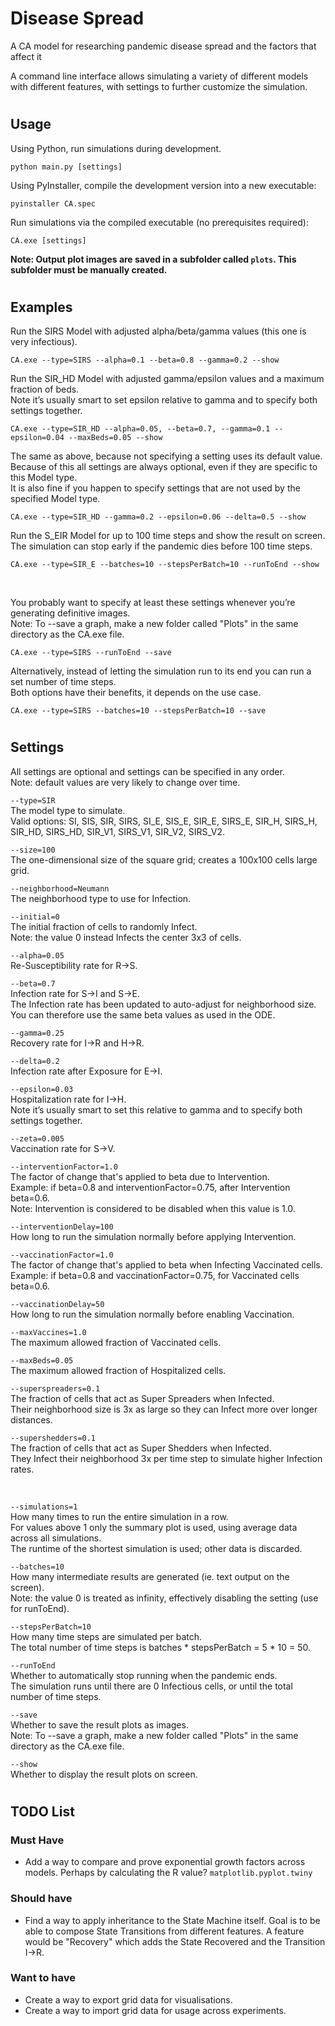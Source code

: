 # Disease Spread
A CA model for researching pandemic disease spread and the factors that affect it

A command line interface allows simulating a variety of different models with different features, with settings to further customize the simulation.
#

## Usage
Using Python, run simulations during development.
```
python main.py [settings]
```
Using PyInstaller, compile the development version into a new executable:
```
pyinstaller CA.spec
```
Run simulations via the compiled executable (no prerequisites required):
```
CA.exe [settings]
```
**Note: Output plot images are saved in a subfolder called `plots`. This subfolder must be manually created.**
#

## Examples 
Run the SIRS Model with adjusted alpha/beta/gamma values (this one is very infectious).
```
CA.exe --type=SIRS --alpha=0.1 --beta=0.8 --gamma=0.2 --show
```
Run the SIR_HD Model with adjusted gamma/epsilon values and a maximum fraction of beds.\
Note it’s usually smart to set epsilon relative to gamma and to specify both settings together.
```
CA.exe --type=SIR_HD --alpha=0.05, --beta=0.7, --gamma=0.1 --epsilon=0.04 --maxBeds=0.05 --show
```
The same as above, because not specifying a setting uses its default value.\
Because of this all settings are always optional, even if they are specific to this Model type.\
It is also fine if you happen to specify settings that are not used by the specified Model type.
```
CA.exe --type=SIR_HD --gamma=0.2 --epsilon=0.06 --delta=0.5 --show
```
Run the S_EIR Model for up to 100 time steps and show the result on screen.\
The simulation can stop early if the pandemic dies before 100 time steps.
```
CA.exe --type=SIR_E --batches=10 --stepsPerBatch=10 --runToEnd --show
```
&nbsp;

You probably want to specify at least these settings whenever you’re generating definitive images.\
Note: To --save a graph, make a new folder called "Plots" in the same directory as the CA.exe file.
```
CA.exe --type=SIRS --runToEnd --save
```
Alternatively, instead of letting the simulation run to its end you can run a set number of time steps.\
Both options have their benefits, it depends on the use case.
```
CA.exe --type=SIRS --batches=10 --stepsPerBatch=10 --save
```
#

## Settings 
All settings are optional and settings can be specified in any order.\
Note: default values are very likely to change over time.

`--type=SIR`\
The model type to simulate.\
Valid options: SI, SIS, SIR, SIRS, SI_E, SIS_E, SIR_E, SIRS_E, SIR_H, SIRS_H, SIR_HD, SIRS_HD, SIR_V1, SIRS_V1, SIR_V2, SIRS_V2.

`--size=100`\
The one-dimensional size of the square grid; creates a 100x100 cells large grid.

`--neighborhood=Neumann`\
The neighborhood type to use for Infection.

`--initial=0`\
The initial fraction of cells to randomly Infect.\
Note: the value 0 instead Infects the center 3x3 of cells.

`--alpha=0.05`\
Re-Susceptibility rate for R->S.

`--beta=0.7`\
Infection rate for S->I and S->E.\
The Infection rate has been updated to auto-adjust for neighborhood size.\
You can therefore use the same beta values as used in the ODE.

`--gamma=0.25`\
Recovery rate for I->R and H->R.

`--delta=0.2`\
Infection rate after Exposure for E->I.

`--epsilon=0.03`\
Hospitalization rate for I->H.\
Note it’s usually smart to set this relative to gamma and to specify both settings together.

`--zeta=0.005`\
Vaccination rate for S->V.

`--interventionFactor=1.0`\
The factor of change that's applied to beta due to Intervention.\
Example: if beta=0.8 and interventionFactor=0.75, after Intervention beta=0.6.\
Note: Intervention is considered to be disabled when this value is 1.0.

`--interventionDelay=100`\
How long to run the simulation normally before applying Intervention.

`--vaccinationFactor=1.0`\
The factor of change that's applied to beta when Infecting Vaccinated cells.\
Example: if beta=0.8 and vaccinationFactor=0.75, for Vaccinated cells beta=0.6.

`--vaccinationDelay=50`\
How long to run the simulation normally before enabling Vaccination.

`--maxVaccines=1.0`\
The maximum allowed fraction of Vaccinated cells.

`--maxBeds=0.05`\
The maximum allowed fraction of Hospitalized cells.

`--superspreaders=0.1`\
The fraction of cells that act as Super Spreaders when Infected.\
Their neighborhood size is 3x as large so they can Infect more over longer distances.

`--supershedders=0.1`\
The fraction of cells that act as Super Shedders when Infected.\
They Infect their neighborhood 3x per time step to simulate higher Infection rates.

&nbsp;

`--simulations=1`\
How many times to run the entire simulation in a row.\
For values above 1 only the summary plot is used, using average data across all simulations.\
The runtime of the shortest simulation is used; other data is discarded.

`--batches=10`\
How many intermediate results are generated (ie. text output on the screen).\
Note: the value 0 is treated as infinity, effectively disabling the setting (use for runToEnd).

`--stepsPerBatch=10`\
How many time steps are simulated per batch.\
The total number of time steps is batches * stepsPerBatch = 5 * 10 = 50.

`--runToEnd`\
Whether to automatically stop running when the pandemic ends.\
The simulation runs until there are 0 Infectious cells, or until the total number of time steps.

`--save`\
Whether to save the result plots as images.\
Note: To --save a graph, make a new folder called "Plots" in the same directory as the CA.exe file.

`--show`\
Whether to display the result plots on screen.
#

## TODO List

### Must Have
- Add a way to compare and prove exponential growth factors across models.
Perhaps by calculating the R value? `matplotlib.pyplot.twiny`

### Should have
- Find a way to apply inheritance to the State Machine itself.
Goal is to be able to compose State Transitions from different features.
A feature would be "Recovery" which adds the State Recovered and the Transition I->R.

### Want to have
- Create a way to export grid data for visualisations.
- Create a way to import grid data for usage across experiments.
